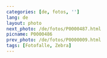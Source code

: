 ```yaml
---
categories: [de, fotos, '']
lang: de
layout: photo
next_photo: /de/fotos/P0000487.html
picname: P0000486
prev_photo: /de/fotos/P0000009.html
tags: [Fotofalle, Zebra]
---
```

